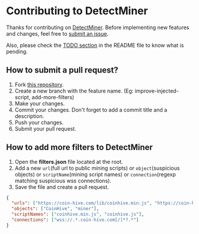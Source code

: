 # Contributing to DetectMiner

Thanks for contributing on [DetectMiner](https://github.com/chipironcin/DetectMiner). Before implementing new features and changes, feel free to [submit an issue](https://github.com/chipironcin/DetectMiner/issues/new).

Also, please check the [TODO section](https://github.com/cchipironcin/DetectMiner/blob/master/README.md#TODO) in the README file to know what is pending.

## How to submit a pull request?

1. Fork [this repository](https://github.com/chipironcin/DetectMiner/fork).
2. Create a new branch with the feature name. (Eg: improve-injected-script, add-more-filters)
3. Make your changes.
4. Commit your changes. Don't forget to add a commit title and a description.
5. Push your changes.
6. Submit your pull request.

## How to add more filters to DetectMiner

1. Open the **filters.json** file located at the root.
2. Add a new `url`(full url to public mining scripts) or `object`(suspicious objects) or `scriptName`(mining script names) or `connection`(regexp matching suspicious wss connections).
3. Save the file and create a pull request.

```json
{
  "urls": ["https://coin-hive.com/lib/coinhive.min.js", "https://coin-hive.com/lib/coinhive.js"],
  "objects": ["CoinHive", "miner"],
  "scriptNames": ["coinhive.min.js", "coinhive.js"],
  "connections": ["wss://.*.coin-hive.com[/]*?.*"]
}
```
